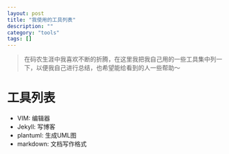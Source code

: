 ```yaml
---
layout: post
title: "我使用的工具列表"
description: ""
category: "tools"
tags: []
---
```


>在码农生涯中我喜欢不断的折腾，在这里我把我自己用的一些工具集中列一下，以便我自己进行总结，也希望能给看到的人一些帮助～

# 工具列表
* VIM: 编辑器
* Jekyll: 写博客
* plantuml: 生成UML图
* markdown: 文档写作格式  
